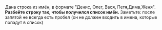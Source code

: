 Дана строка из имён, в формате "Денис, Олег, Вася, Петя,Дима,Женя". **Разбейте строку так, чтобы получился список имён.** Заметьте: после запятой не всегда есть пробел (он не должен входить в имена, которые попадут в список)